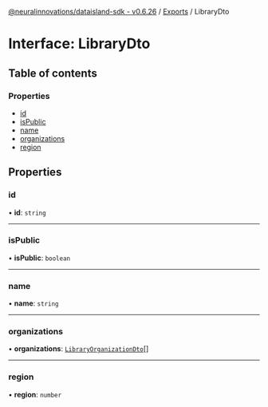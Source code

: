 [@neuralinnovations/dataisland-sdk - v0.6.26](../../README.md) / [Exports](../modules.md) / LibraryDto

# Interface: LibraryDto

## Table of contents

### Properties

- [id](LibraryDto.md#id)
- [isPublic](LibraryDto.md#ispublic)
- [name](LibraryDto.md#name)
- [organizations](LibraryDto.md#organizations)
- [region](LibraryDto.md#region)

## Properties

### id

• **id**: `string`

___

### isPublic

• **isPublic**: `boolean`

___

### name

• **name**: `string`

___

### organizations

• **organizations**: [`LibraryOrganizationDto`](LibraryOrganizationDto.md)[]

___

### region

• **region**: `number`
